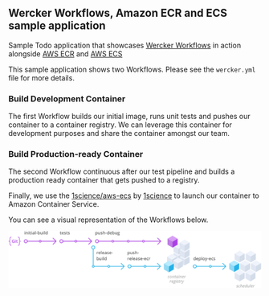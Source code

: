 ##  Wercker Workflows, Amazon ECR and ECS sample application

Sample Todo application that showcases [Wercker Workflows](http://wercker.com/workflows/) in action alongside [AWS ECR](https://aws.amazon.com/ecr/) and [AWS ECS](https://aws.amazon.com/ecs/)

This sample application shows two Workflows. Please see the `wercker.yml` file for more details.

### Build Development Container

The first Workflow builds our initial image, runs unit tests and pushes our container to a container registry.
We can leverage this container for development purposes and share the container amongst our team.

### Build Production-ready Container

The second Workflow continuous after our test pipeline and builds a production ready container that gets
pushed to a registry.

Finally, we use the [1science/aws-ecs](https://github.com/1science/wercker-aws-ecs) by [1science](https://github.com/1science) to launch our container to Amazon Container Service.

You can see a visual representation of the Workflows below.

![image](amazon-workflow.png)


